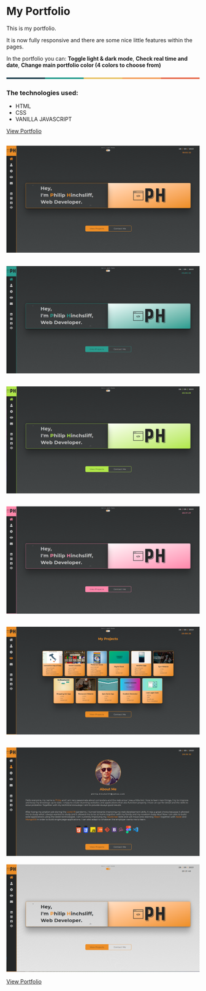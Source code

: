 # My Portfolio

This is my portfolio.

It is now fully responsive and there are some nice little features within the pages.

In the portfolio you can: **Toggle light & dark mode**, **Check real time and date**, **Change main portfolio color (4 colors to choose from)**

![This is an image](https://raw.githubusercontent.com/philipHinch/underline/main/underline.png)

### The technologies used:

* HTML
* CSS
* VANILLA JAVASCRIPT

[View Portfolio](https://philhinchportfolio.netlify.app/)

![GitHub Logo](/images/assets/preview1orange.png)
---
![GitHub Logo](/images/assets/preview1blue.png)
---
![GitHub Logo](/images/assets/preview1green.png)
---
![GitHub Logo](/images/assets/preview1pink.png)
---
![GitHub Logo](/images/assets/preview2orange.png)
---
![GitHub Logo](/images/assets/preview3orange.png)
---
![GitHub Logo](/images/assets/preview1light.png)

[View Portfolio](https://philhinchportfolio.netlify.app/)



